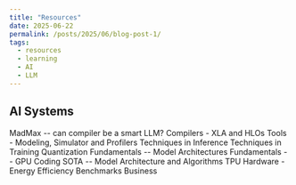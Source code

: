 ```yaml
---
title: "Resources"
date: 2025-06-22
permalink: /posts/2025/06/blog-post-1/
tags:
  - resources
  - learning
  - AI
  - LLM 
---
```

## AI Systems 

MadMax -- can compiler be a smart LLM?
Compilers - XLA and HLOs
Tools - Modeling, Simulator and Profilers
Techniques in Inference
Techniques in Training
Quantization
Fundamentals -- Model Architectures
Fundamentals -- GPU Coding
SOTA -- Model Architecture and Algorithms
TPU Hardware - Energy Efficiency 
Benchmarks
Business 
